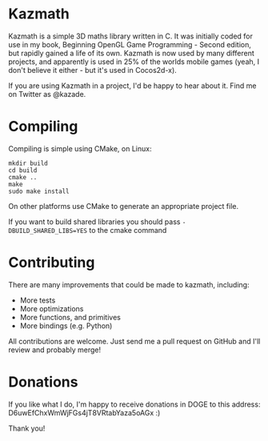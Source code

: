 
# Kazmath

Kazmath is a simple 3D maths library written in C. It was initially coded for use in my book, Beginning OpenGL Game Programming - Second edition, but rapidly gained a life of its own. Kazmath is now used by many different projects, and apparently is used in 25% of the worlds mobile games (yeah, I don't believe it either - but it's used in Cocos2d-x).

If you are using Kazmath in a project, I'd be happy to hear about it. Find me on Twitter as @kazade. 

# Compiling

Compiling is simple using CMake, on Linux:

    mkdir build
    cd build
    cmake ..
    make
    sudo make install

On other platforms use CMake to generate an appropriate project file.

If you want to build shared libraries you should pass `-DBUILD_SHARED_LIBS=YES` to the cmake command

# Contributing

There are many improvements that could be made to kazmath, including:

 - More tests
 - More optimizations
 - More functions, and primitives
 - More bindings (e.g. Python)

All contributions are welcome. Just send me a pull request on GitHub and I'll review and probably merge! 

# Donations

If you like what I do, I'm happy to receive donations in DOGE to this address: D6uwEfChxWmWjFGs4jT8VRtabYaza5oAGx :)

Thank you!
